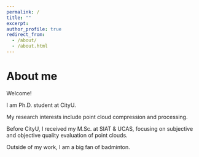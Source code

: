 ```yaml
---
permalink: /
title: ""
excerpt: 
author_profile: true
redirect_from: 
  - /about/
  - /about.html
---
```


About me
======
Welcome! 

I am Ph.D. student at CityU. 

My research interests include point cloud compression and processing.

Before CityU, I received my M.Sc. at SIAT & UCAS, focusing on subjective and objective quality evaluation of point clouds.

Outside of my work, I am a big fan of badminton.